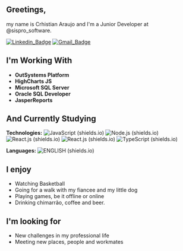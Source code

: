 ## Greetings,

my name is Crhistian Araujo and I'm a Junior Developer at @sispro_software.

[![Linkedin_Badge](https://img.shields.io/badge/-Crhistian%20Araujo-0a66c2?style=flat-square&logo=Linkedin&logoColor=white&link=https://www.linkedin.com/in/crhistian-araujo-225399139/)](https://www.linkedin.com/in/crhistian-araujo-225399139/) [![Gmail_Badge](https://img.shields.io/badge/-araujo.crhistian@gmail.com-DB4437?style=flat-square&logo=Gmail&logoColor=white&link=mailto:araujo.crhistian@gmail.com)](mailto:araujo.crhistian@gmail.com)


## I'm Working With

- **OutSystems Platform**
- **HighCharts JS**
- **Microsoft SQL Server**
- **Oracle SQL Developer**
- **JasperReports**

## And Currently Studying

**Technologies:**
![JavaScript (shields.io)](https://img.shields.io/badge/-JavaScript-fcdc00?style=for-the-badge&logo=Javascript&logoColor=black) ![Node.js (shields.io)](https://img.shields.io/badge/-Node.js-43853d?style=for-the-badge&logo=node.js&logoColor=white) ![React.js (shields.io)](https://img.shields.io/badge/-React.js-61dafb?style=for-the-badge&logo=React&logoColor=black) ![React.js (shields.io)](https://img.shields.io/badge/-React%20Native-61dafb?style=for-the-badge&logo=React&logoColor=black) ![TypeScript (shields.io)](https://img.shields.io/badge/-TypeScript-3178c6?style=for-the-badge&logo=Typescript&logoColor=white)

**Languages:**
![ENGLISH (shields.io)](https://img.shields.io/badge/-English-lightgray?style=for-the-badge)


## I enjoy

- Watching Basketball
- Going for a walk with my fiancee and my little dog
- Playing games, be it offline or online
- Drinking chimarrão, coffee and beer.

## I'm looking for

- New challenges in my professional life
- Meeting new places, people and workmates
